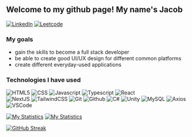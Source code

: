 ## Welcome to my github page! My name's Jacob
[![LinkedIn](https://img.shields.io/badge/-LinkedIn-0077B5?style=flat-rounded&logo=linkedin&logoColor=ffffff)](https://www.linkedin.com/in/jacob-esclamado-377689218/)
[![Leetcode](https://img.shields.io/badge/-Leetcode-grey?style=flat-rounded&logo=leetcode)](https://leetcode.com/u/Jaxeetee/)

### My goals
- gain the skills to become a full stack developer
- be able to create good UI/UX design for different common platforms
- create different everyday-used applications

### Technologies I have used 
![HTML5](https://img.shields.io/badge/-HTML5-grey?style=flat-rounded&logo=html5)
![CSS](https://img.shields.io/badge/-CSS3-grey?style=flat-rounded&logo=css3)
![Javascript](https://img.shields.io/badge/Javascript-grey?style=flat-rounded&logo=javascript)
![Typescript](https://img.shields.io/badge/Typescript-grey?style=flat-rounded&logo=typescript)
![React](https://img.shields.io/badge/React-grey?style=flat-rounded&logo=react)  
![NextJS](https://img.shields.io/badge/NextJS-grey?style=flat-rounded&logo=next.js)
![TailwindCSS](https://img.shields.io/badge/TailwindCSS-grey?style=flat-rounded&logo=tailwindcss)
![Git](https://img.shields.io/badge/Git-grey?style=flat-rounded&logo=git)
![Github](https://img.shields.io/badge/Github-grey?style=flat-rounded&logo=github)
![C#](https://img.shields.io/badge/C%23-grey?style=flat-rounded)
![Unity](https://img.shields.io/badge/Unity-grey?style=flat-rounded&logo=unity)
![MySQL](https://img.shields.io/badge/MySql-grey?style=flat-rounded&logo=mysql)
![Axios](https://img.shields.io/badge/Axios-grey?style=flat-rounded&logo=axios)
![VSCode](https://img.shields.io/badge/VS%20Code-grey?style=flat-rounded&logo=visualstudiocode&logoColor=0078d7)


[![My Statistics](https://github-readme-stats.vercel.app/api?username=Jaxeetee&show_icons=true&custom_title=My%20Stats&hide_border=false&border_radius=10&card_width=500&bg_color=0e1116&theme=radical#gh-dark-mode-only)](https://github.com/anuraghazra/github-readme-stats#gh-dark-mode-only)
[![My Statistics](https://github-readme-stats.vercel.app/api?username=Jaxeetee&custom_title=My%20Stats&show_icons=true&theme=transparent#gh-light-mode-only)](https://github.com/anuraghazra/github-readme-stats#gh-light-mode-only)

[![GitHub Streak](https://streak-stats.demolab.com?user=Jaxeetee&theme=github-dark-blue&hide_border=false&border_radius=10&date_format=j%20M%5B%20Y%5D&mode=weekly&card_width=500&hide_total_contributions=true)](https://git.io/streak-stats)
